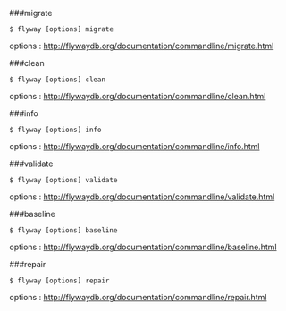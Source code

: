 ###migrate

```console
$ flyway [options] migrate
```
options : http://flywaydb.org/documentation/commandline/migrate.html

###clean

```console
$ flyway [options] clean
```
options : http://flywaydb.org/documentation/commandline/clean.html

###info

```console
$ flyway [options] info
```
options : http://flywaydb.org/documentation/commandline/info.html

###validate

```console
$ flyway [options] validate
```
options : http://flywaydb.org/documentation/commandline/validate.html

###baseline

```console
$ flyway [options] baseline
```
options : http://flywaydb.org/documentation/commandline/baseline.html

###repair

```console
$ flyway [options] repair
```
options : http://flywaydb.org/documentation/commandline/repair.html
